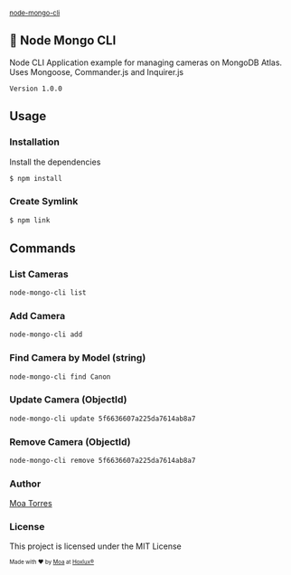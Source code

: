 <sub>[node-mongo-cli](https://github.com/moatorres/node-mongo-cli)</sub>

## 🧰 Node Mongo CLI

Node CLI Application example for managing cameras on MongoDB Atlas. Uses Mongoose, Commander.js and Inquirer.js

`Version 1.0.0`

## Usage

### Installation

Install the dependencies

```sh
$ npm install
```

### Create Symlink

```sh
$ npm link
```

## Commands

### **List Cameras**
```sh 
node-mongo-cli list
```

### **Add Camera**
```sh 
node-mongo-cli add
```

### **Find Camera by Model (string)**
```sh 
node-mongo-cli find Canon
```

### **Update Camera (ObjectId)**
```sh 
node-mongo-cli update 5f6636607a225da7614ab8a7
```

### **Remove Camera (ObjectId)**
```sh 
node-mongo-cli remove 5f6636607a225da7614ab8a7
```

### Author

[Moa Torres](https://www.github.com/moatorres)

### License

This project is licensed under the MIT License

<sub><sup>Made with ❤️ by [Moa](https://github.com/moatorres) at [Hoxlux®](https://github.com/hoxlux)</sup></sub>

